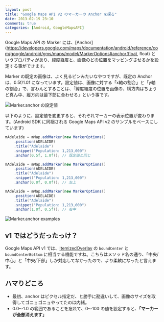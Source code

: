 ```yaml
---
layout: post
title: "Google Maps API v2 のマーカーの Anchor を探る"
date: 2013-02-19 23:10
comments: true
categories: [Android, GoogleMapsAPI]
---
```


Google Maps API の Marker には、[Anchor](https://developers.google.com/maps/documentation/android/reference/com/google/android/gms/maps/model/MarkerOptions#anchor(float, float) というプロパティがあり、緯度経度と、画像のどの位置をマッピングさせるかを設定する事ができます。

<!-- more -->

Marker の既定の画像は、よく見るピンみたいなやつですが、既定の Anchor は、0.5f/1.0f になっています。設定値は、画像に対する「x軸の割合」と「y軸の割合」で、言わんとすることは、「緯度経度の位置を画像の、横方向はちょうど真ん中、縦方向は最下部に合わせる」という事です。

![Marker.anchor の設定値](https://blog.amay0777.net/assets/images/posts/marker_anchor.png)

以下のように、設定値を変更すると、それぞれマーカーの表示位置が変わります。(Android SDK に同梱される Google Maps API v2 のサンプルをベースにしています)

```java anchor_center_bottom.java
mAdelaide = mMap.addMarker(new MarkerOptions()
	.position(ADELAIDE)
    .title("Adelaide")
    .snippet("Population: 1,213,000")
    .anchor(0.5f, 1.0f)); // 既定値と同じ
```
```java anchor_left_top.java
mAdelaide = mMap.addMarker(new MarkerOptions()
	.position(ADELAIDE)
    .title("Adelaide")
    .snippet("Population: 1,213,000")
    .anchor(0.0f, 0.0f)); // 左上
```
```java anchor_right_middle.java
mAdelaide = mMap.addMarker(new MarkerOptions()
	.position(ADELAIDE)
    .title("Adelaide")
    .snippet("Population: 1,213,000")
    .anchor(1.0f, 0.5f)); // 右中
```

![Marker.anchor examples](https://blog.amay0777.net/assets/images/posts/marker_anchor_sample.png)

## v1 ではどうだったっけ？
Google Maps API v1 では、[ItemizedOverlay](https://developers.google.com/maps/documentation/android/v1/reference/) の ``boundCenter`` と ``boundCenterBottom`` に相当する機能ですね。こちらはメソッド名の通り、「中央/中心」と「中央/下部」しか対応してなかったので、より柔軟になったと言えます。

## ハマりどころ
* 最初、anchor はピクセル指定だ、と勝手に勘違いして、画像のサイズを取得してゴニョゴニョやってたのは内緒。
* 0.0〜1.0 の範囲であることを忘れて、0〜100 の値を設定すると、**「マーカーが全部消えます」**